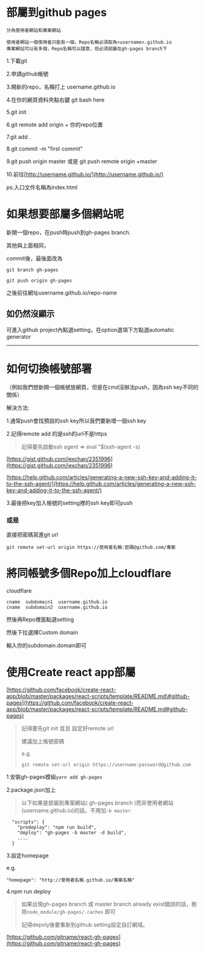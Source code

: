 # 部屬到github pages

```
分為使用者網站和專案網站

使用者網站一個使用者只能有一個，Repo名稱必須取為<username>.github.io
專案網站可以有多個，Repo名稱可以隨意，但必須部屬在gh-pages branch下
```

1.下載git

2.申請github帳號

3.開新的repo，名稱打上   username.github.io

4.在你的網頁資料夾點右鍵 git bash here

5.git init

6.git remote add origin + 你的repo位置

7.git add .

8.git commit -m "first commit"

9.git push origin master  或是 git push remote origin +master

10.前往[http://username.github.io/](http://username.github.io/)

ps:入口文件名稱為index.html

# 如果想要部屬多個網站呢

新開一個repo，在push時push到gh-pages branch.

其他與上面相同，

commit後，最後面改為

```
git branch gh-pages
```

```
git push origin gh-pages
```

之後前往網址username.github.io/repo-name

## 如仍然沒顯示

可進入github project內點選setting，在option選項下方點選automatic generator

---

# 如何切換帳號部署

（例如我們想新開一個帳號放網頁，但是在cmd沒辦法push，因為ssh key不同的關係）

解決方法:

1.通常push會找預設的ssh key所以我們要新增一個ssh key

2.記得remote add 的是ssh的url不是https

> 記得要先啟動ssh agent       =&gt;   eval "$\(ssh-agent -s\)

[https://gist.github.com/jexchan/2351996](https://gist.github.com/jexchan/2351996)

[https://help.github.com/articles/generating-a-new-ssh-key-and-adding-it-to-the-ssh-agent/](https://help.github.com/articles/generating-a-new-ssh-key-and-adding-it-to-the-ssh-agent/)

3.最後把key加入帳號的setting裡的ssh key即可push

### 或是

直接把密碼寫進git url

```
git remote set-url origin https://使用者名稱:密碼@github.com/專案
```

# 將同帳號多個Repo加上cloudflare

cloudflare

```
cname  subdomain1  username.github.io
cname  subdomain2  username.github.io
```

然後再Repo裡面點選setting

然後下拉選擇Custom domain

輸入你的subdomain.domain即可

# 使用Create react app部屬

[https://github.com/facebook/create-react-app/blob/master/packages/react-scripts/template/README.md\#github-pages](https://github.com/facebook/create-react-app/blob/master/packages/react-scripts/template/README.md#github-pages)

> 記得要先git init 並且 設定好remote url
>
> 建議加上帳號密碼
>
> e.g.
>
> ```
> git remote set-url origin https://username:password@github.com
> ```

1.安裝gh-pages模組`yarn add gh-pages`

2.package.json加上

> 以下如果是部屬到專案網站\( gh-pages branch \)而非使用者網站\(username.github.io\)的話，不用加`-b master`

```
  "scripts": {
    "predeploy": "npm run build",
    "deploy": "gh-pages -b master -d build",
    ....
  }
```

3.設定homepage

e.g.

```
"homepage": "http://使用者名稱.github.io/專案名稱"
```

4.npm run deploy

> 如果出現gh-pages branch 或 master branch already exist錯誤的話，刪除`node_module/gh-pages/.caches` 即可
>
> 記得depoly後要重新到github setting設定自訂網域。

[https://github.com/gitname/react-gh-pages](https://github.com/gitname/react-gh-pages)

